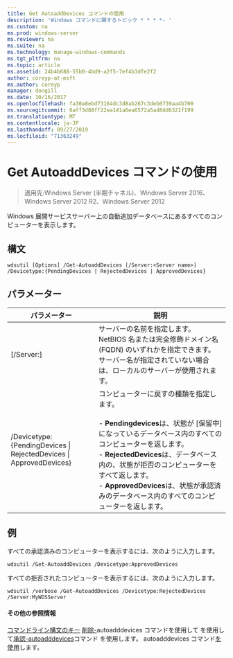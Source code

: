 ```yaml
---
title: Get AutoaddDevices コマンドの使用
description: 'Windows コマンドに関するトピック * * * *- '
ms.custom: na
ms.prod: windows-server
ms.reviewer: na
ms.suite: na
ms.technology: manage-windows-commands
ms.tgt_pltfrm: na
ms.topic: article
ms.assetid: 24b4b688-55b0-4bd9-a2f5-7ef4b3dfe2f2
author: coreyp-at-msft
ms.author: coreyp
manager: dongill
ms.date: 10/16/2017
ms.openlocfilehash: fa30a8ebd73164dc3d8ab267c3deb0739aa4b700
ms.sourcegitcommit: 6aff3d88ff22ea141a6ea6572a5ad8dd6321f199
ms.translationtype: MT
ms.contentlocale: ja-JP
ms.lasthandoff: 09/27/2019
ms.locfileid: "71363249"
---
```

# <a name="using-the-get-autoadddevices-command"></a>Get AutoaddDevices コマンドの使用

>適用先:Windows Server (半期チャネル)、Windows Server 2016、Windows Server 2012 R2、Windows Server 2012

Windows 展開サービスサーバー上の自動追加データベースにあるすべてのコンピューターを表示します。
## <a name="syntax"></a>構文
```
wdsutil [Options] /Get-AutoaddDevices [/Server:<Server name>] /Devicetype:{PendingDevices | RejectedDevices | ApprovedDevices}
```
## <a name="parameters"></a>パラメーター
|パラメーター|説明|
|-------|--------|
|[/Server:<Server name>]|サーバーの名前を指定します。 NetBIOS 名または完全修飾ドメイン名 (FQDN) のいずれかを指定できます。 サーバー名が指定されていない場合は、ローカルのサーバーが使用されます。|
|/Devicetype: {PendingDevices &#124; RejectedDevices &#124; ApprovedDevices}|コンピューターに戻すの種類を指定します。<br /><br />-   **Pendingdevices**は、状態が [保留中] になっているデータベース内のすべてのコンピューターを返します。<br />-   **RejectedDevices**は、データベース内の、状態が拒否のコンピューターをすべて返します。<br />-   **ApprovedDevices**は、状態が承認済みのデータベース内のすべてのコンピューターを返します。|
## <a name="BKMK_examples"></a>例
すべての承認済みのコンピューターを表示するには、次のように入力します。
```
wdsutil /Get-AutoaddDevices /Devicetype:ApprovedDevices
```
すべての拒否されたコンピューターを表示するには、次のように入力します。
```
wdsutil /verbose /Get-AutoaddDevices /Devicetype:RejectedDevices /Server:MyWDSServer
```
#### <a name="additional-references"></a>その他の参照情報
[コマンドライン構文のキー](command-line-syntax-key.md)
[削除-](using-the-delete-autoadddevices-command.md)autoadddevices コマンドを使用して 
 を使用して[承認-autoadddevices](using-the-approve-autoadddevices-command.md)コマンド 
 を使用します。 autoadddevices コマンド[を使用](using-the-reject-autoadddevices-command.md)します。
